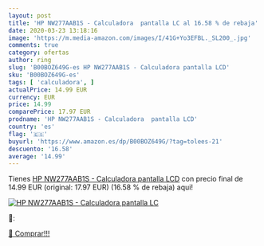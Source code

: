 ```yaml
---
layout: post
title: 'HP NW277AAB1S - Calculadora  pantalla LC al 16.58 % de rebaja'
date: 2020-03-23 13:18:16
image: 'https://m.media-amazon.com/images/I/41G+Yo3EFBL._SL200_.jpg'
comments: true
category: ofertas
author: ring
slug: 'B00BOZ649G-es HP NW277AAB1S - Calculadora pantalla LCD'
sku: 'B00BOZ649G-es'
tags: [ 'calculadora', ]
actualPrice: 14.99 EUR
currency: EUR
price: 14.99
comparePrice: 17.97 EUR
prodname: 'HP NW277AAB1S - Calculadora  pantalla LCD'
country: 'es'
flag: '🇪🇸'
buyurl: 'https://www.amazon.es/dp/B00BOZ649G/?tag=tolees-21'
descuento: '16.58'
average: '14.99'
---
```


Tienes [HP NW277AAB1S - Calculadora  pantalla LCD](https://www.amazon.es/dp/B00BOZ649G/?tag=tolees-21) con precio final de  14.99 EUR (original: 17.97 EUR) (16.58 %  de rebaja) aqui!

[![HP NW277AAB1S - Calculadora  pantalla LC](https://m.media-amazon.com/images/I/41G+Yo3EFBL._SL200_.jpg)](https://www.amazon.es/dp/B00BOZ649G/?tag=tolees-21)

🔎:


[🛒 Comprar!!!](https://www.amazon.es/dp/B00BOZ649G/?tag=tolees-21)
